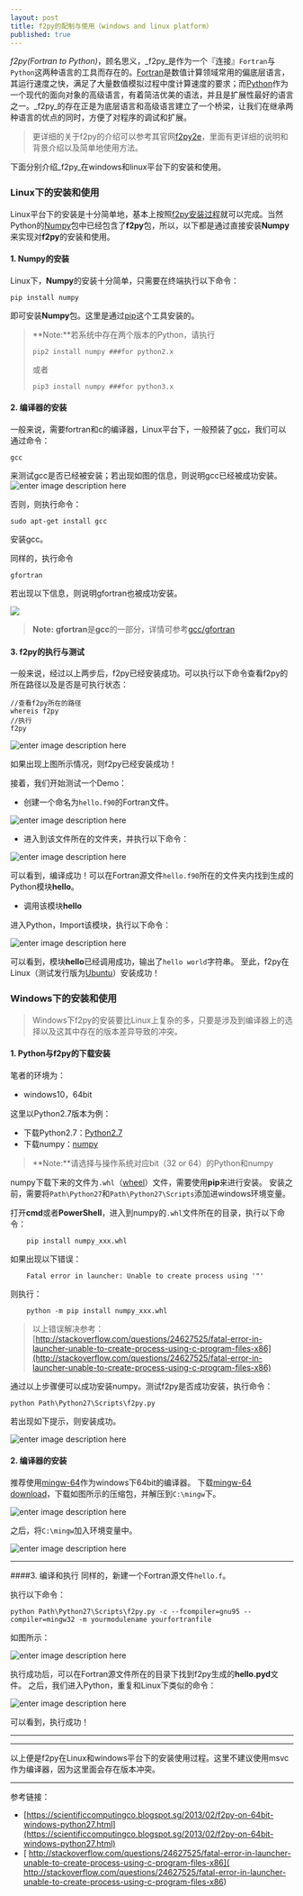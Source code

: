 ```yaml
---
layout: post
title: f2py的配制与使用（windows and linux platform）
published: true
---
```


_f2py(Fortran to Python)_，顾名思义，_f2py_是作为一个『连接』`Fortran`与`Python`这两种语言的工具而存在的。[Fortran](https://www.fortran.com/)是数值计算领域常用的偏底层语言，其运行速度之快，满足了大量数值模拟过程中度计算速度的要求；而[Python](https://www.python.org/)作为一个现代的面向对象的高级语言，有着简洁优美的语法，并且是扩展性最好的语言之一。_f2py_的存在正是为底层语言和高级语言建立了一个桥梁，让我们在继承两种语言的优点的同时，方便了对程序的调试和扩展。

> 更详细的关于f2py的介绍可以参考其官网[f2py2e](https://sysbio.ioc.ee/projects/f2py2e/)，里面有更详细的说明和背景介绍以及简单地使用方法。

下面分别介绍_f2py_在windows和linux平台下的安装和使用。



### Linux下的安装和使用

Linux平台下的安装是十分简单地，基本上按照[f2py安装过程](https://sysbio.ioc.ee/projects/f2py2e/#download)就可以完成。当然Python的[Numpy](http://www.numpy.org/)包中已经包含了**f2py**包，所以，以下都是通过直接安装**Numpy**来实现对**f2py**的安装和使用。

#### 1.  **Numpy**的安装

Linux下，**Numpy**的安装十分简单，只需要在终端执行以下命令：

```
pip install numpy
```

即可安装**Numpy**包。这里是通过[pip](https://pypi.python.org/pypi/pip)这个工具安装的。

> **Note:**若系统中存在两个版本的Python，请执行
>
>  ```
>  pip2 install numpy ###for python2.x
>  ```
>
> 或者
>```
> pip3 install numpy ###for python3.x
>```
>

#### 2.  **编译器**的安装

 一般来说，需要fortran和c的编译器，Linux平台下，一般预装了[gcc](https://gcc.gnu.org/)，我们可以通过命令：

`gcc`

来测试gcc是否已经被安装；若出现如图的信息，则说明gcc已经被成功安装。
![enter image description here](http://www.hedilict.com/images/2017-03-02-测试gcc.png)

否则，则执行命令：

    sudo apt-get install gcc

安装gcc。

同样的，执行命令

    gfortran

若出现以下信息，则说明gfortran也被成功安装。

![](http://www.hedilict.com/images/2017-03-02-测试gfortran.png)
> **Note:** **gfortran**是**gcc**的一部分，详情可参考[gcc/gfortran](https://gcc.gnu.org/fortran/)


#### 3. f2py的执行与测试

一般来说，经过以上两步后，f2py已经安装成功。可以执行以下命令查看f2py的所在路径以及是否是可执行状态：

    //查看f2py所在的路径
    whereis f2py
    //执行
    f2py
![enter image description here](https://lh3.googleusercontent.com/-ngDJpC9NTFc/WLgemdSstSI/AAAAAAAAAKU/lIkDQiK6KogUdfGuY5S4t_-O_Lr1z3V7ACLcB/s0/2017-03-02+21-15-01%25E5%25B1%258F%25E5%25B9%2595%25E6%2588%25AA%25E5%259B%25BE.png "2017-03-02 21-15-01屏幕截图.png")

如果出现上图所示情况，则f2py已经安装成功！

接着，我们开始测试一个Demo：

- 创建一个命名为`hello.f90`的Fortran文件。

![enter image description here](https://lh3.googleusercontent.com/-E8TzqyEfR88/WLgfv1BVp0I/AAAAAAAAAKg/9qu08a1wTdEjeX75ZLWVFPjByT5gAJXbwCLcB/s0/2017-03-02+21-34-42%25E5%25B1%258F%25E5%25B9%2595%25E6%2588%25AA%25E5%259B%25BE.png "2017-03-02 21-34-42屏幕截图.png")

- 进入到该文件所在的文件夹，并执行以下命令：

![enter image description here](https://lh3.googleusercontent.com/-AHUZttcTioo/WLghGjBdy-I/AAAAAAAAALA/EC9ytYQzwnQX3zK_Z17z_tV9efg8C_LXgCLcB/s0/2017-03-02+21-38-16%25E5%25B1%258F%25E5%25B9%2595%25E6%2588%25AA%25E5%259B%25BE.png "2017-03-02 21-38-16屏幕截图.png")

可以看到，编译成功！可以在Fortran源文件`hello.f90`所在的文件夹内找到生成的Python模块**hello**。

- 调用该模块**hello**

进入Python，Import该模块，执行以下命令：

![enter image description here](http://www.hedilict.com/images/2017-03-02-测试结果.png)

可以看到，模块**hello**已经调用成功，输出了`hello world`字符串。
至此，f2py在Linux（测试发行版为[Ubuntu](https://www.ubuntu.com/)）安装成功！

### Windows下的安装和使用

> Windows下f2py的安装要比Linux上复杂的多，只要是涉及到编译器上的选择以及这其中存在的版本差异导致的冲突。

####  1. Python与f2py的下载安装

笔者的环境为：

- windows10，64bit

这里以Python2.7版本为例：

- 下载Python2.7：[Python2.7](http://www.python.org/getit/)
- 下载numpy：[numpy](http://www.lfd.uci.edu/~gohlke/pythonlibs/#numpy)
 >**Note:**请选择与操作系统对应bit（32 or 64）的Python和numpy

 numpy下载下来的文件为`.whl`（[wheel](http://pythonwheels.com/)）文件，需要使用**pip**来进行安装。
 安装之前，需要将`Path\Python27`和`Path\Python27\Scripts`添加进windows环境变量。

打开**cmd**或者**PowerShell**，进入到numpy的`.whl`文件所在的目录，执行以下命令：
```
    pip install numpy_xxx.whl
```
如果出现以下错误：
```
    Fatal error in launcher: Unable to create process using '"'
```
则执行：
```
    python -m pip install numpy_xxx.whl
```

> 以上错误解决参考：[http://stackoverflow.com/questions/24627525/fatal-error-in-launcher-unable-to-create-process-using-c-program-files-x86](http://stackoverflow.com/questions/24627525/fatal-error-in-launcher-unable-to-create-process-using-c-program-files-x86)

通过以上步骤便可以成功安装numpy。测试f2py是否成功安装，执行命令：

    python Path\Python27\Scripts\f2py.py

若出现如下提示，则安装成功。

![enter image description here](https://lh3.googleusercontent.com/-lgNlvnN08wM/WLgqmPqAXQI/AAAAAAAAAL8/Sz1_iquxxo0NGHywENClsAw7UUtDzYruQCLcB/s0/YE%2529%255DWM%2524F0H%255DY%255BCR%2560IOU%2528RK1.png "YE&#41;]WM$F0H]Y[CR`IOU&#40;RK1.png")

 

#### 2. **编译器**的安装
推荐使用[mingw-64](http://www.mingw-w64.org/doku.php)作为windows下64bit的编译器。
下载[mingw-64 download](https://sourceforge.net/projects/mingw-w64/)，下载如图所示的压缩包，并解压到`C:\mingw`下。

![enter image description here](https://lh3.googleusercontent.com/-6cQSrXGQgzc/WLgsb6Jj8YI/AAAAAAAAAMQ/-irqlckyemIINOYJs59n3Ds5xrqQgkdAwCLcB/s0/%2560_%255D7QYDGR%25253TO6YJ%257BZ0PD%255BQ.png "`_]7QYDGR%3TO6YJ{Z0PD[Q.png")

之后，将`C:\mingw`加入环境变量中。

![enter image description here](https://lh3.googleusercontent.com/-23SQIX1nKg4/WLgs7fQfgwI/AAAAAAAAAMg/gFblVtDzBt0SZNuMwIqMn29VNiGUwd0_QCLcB/s0/0QNXB%2525%257D%2524E%2528WSX1%257DHYBC%2529%255B%255DD.png "0QNXB%}$E&#40;WSX1}HYBC&#41;[]D.png")

----------


####3. 编译和执行
同样的，新建一个Fortran源文件`hello.f`。

执行以下命令：

    python Path\Python27\Scripts\f2py.py -c --fcompiler=gnu95 --compiler=mingw32 -m yourmodulename yourfortranfile

如图所示：

![enter image description here](https://lh3.googleusercontent.com/-d2GwB1ad3Cc/WLguuus188I/AAAAAAAAAM8/Wx-z2em_KmMoqUp6D1-KwTlk1NBP3AbzwCLcB/s0/I3HJ6VLJ%255D%255DEUO8TTJAMZH2P.png "I3HJ6VLJ]]EUO8TTJAMZH2P.png")

执行成功后，可以在Fortran源文件所在的目录下找到f2py生成的**hello.pyd**文件。
之后，我们进入Python，重复和Linux下类似的命令：

![enter image description here](https://lh3.googleusercontent.com/-W8QxWaYn8Z8/WLgvW3OMvlI/AAAAAAAAANM/wJniHgl3asMnZtHZ5Vs0GNfilJleCkW5ACLcB/s0/V%2540%257DH%2525%255B9RNQZCIXA%2528CTM5I%25241.png "V@}H%[9RNQZCIXA&#40;CTM5I$1.png")

可以看到，执行成功！

----------

----------
以上便是f2py在Linux和windows平台下的安装使用过程。这里不建议使用msvc作为编译器，因为这里面会存在版本冲突。

----------
参考链接：

- [https://scientificcomputingco.blogspot.sg/2013/02/f2py-on-64bit-windows-python27.html](https://scientificcomputingco.blogspot.sg/2013/02/f2py-on-64bit-windows-python27.html)
- [ http://stackoverflow.com/questions/24627525/fatal-error-in-launcher-unable-to-create-process-using-c-program-files-x86]( http://stackoverflow.com/questions/24627525/fatal-error-in-launcher-unable-to-create-process-using-c-program-files-x86)
